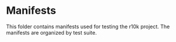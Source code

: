 Manifests
===========================

This folder contains manifests used for testing the r10k project. The manifests are organized by test suite.
